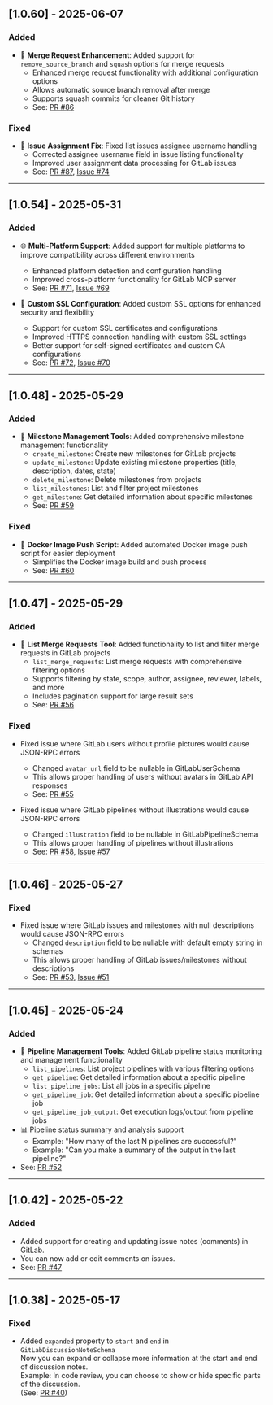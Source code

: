 ## [1.0.60] - 2025-06-07

### Added

- 📄 **Merge Request Enhancement**: Added support for `remove_source_branch` and `squash` options for merge requests
  - Enhanced merge request functionality with additional configuration options
  - Allows automatic source branch removal after merge
  - Supports squash commits for cleaner Git history
  - See: [PR #86](https://github.com/zereight/gitlab-mcp/pull/86)

### Fixed

- 🔧 **Issue Assignment Fix**: Fixed list issues assignee username handling
  - Corrected assignee username field in issue listing functionality
  - Improved user assignment data processing for GitLab issues
  - See: [PR #87](https://github.com/zereight/gitlab-mcp/pull/87), [Issue #74](https://github.com/zereight/gitlab-mcp/issues/74)

---

## [1.0.54] - 2025-05-31

### Added

- 🌐 **Multi-Platform Support**: Added support for multiple platforms to improve compatibility across different environments

  - Enhanced platform detection and configuration handling
  - Improved cross-platform functionality for GitLab MCP server
  - See: [PR #71](https://github.com/zereight/gitlab-mcp/pull/71), [Issue #69](https://github.com/zereight/gitlab-mcp/issues/69)

- 🔐 **Custom SSL Configuration**: Added custom SSL options for enhanced security and flexibility
  - Support for custom SSL certificates and configurations
  - Improved HTTPS connection handling with custom SSL settings
  - Better support for self-signed certificates and custom CA configurations
  - See: [PR #72](https://github.com/zereight/gitlab-mcp/pull/72), [Issue #70](https://github.com/zereight/gitlab-mcp/issues/70)

---

## [1.0.48] - 2025-05-29

### Added

- 🎯 **Milestone Management Tools**: Added comprehensive milestone management functionality
  - `create_milestone`: Create new milestones for GitLab projects
  - `update_milestone`: Update existing milestone properties (title, description, dates, state)
  - `delete_milestone`: Delete milestones from projects
  - `list_milestones`: List and filter project milestones
  - `get_milestone`: Get detailed information about specific milestones
  - See: [PR #59](https://github.com/zereight/gitlab-mcp/pull/59)

### Fixed

- 🐳 **Docker Image Push Script**: Added automated Docker image push script for easier deployment
  - Simplifies the Docker image build and push process
  - See: [PR #60](https://github.com/zereight/gitlab-mcp/pull/60)

---

## [1.0.47] - 2025-05-29

### Added

- 🔄 **List Merge Requests Tool**: Added functionality to list and filter merge requests in GitLab projects
  - `list_merge_requests`: List merge requests with comprehensive filtering options
  - Supports filtering by state, scope, author, assignee, reviewer, labels, and more
  - Includes pagination support for large result sets
  - See: [PR #56](https://github.com/zereight/gitlab-mcp/pull/56)

### Fixed

- Fixed issue where GitLab users without profile pictures would cause JSON-RPC errors

  - Changed `avatar_url` field to be nullable in GitLabUserSchema
  - This allows proper handling of users without avatars in GitLab API responses
  - See: [PR #55](https://github.com/zereight/gitlab-mcp/pull/55)

- Fixed issue where GitLab pipelines without illustrations would cause JSON-RPC errors
  - Changed `illustration` field to be nullable in GitLabPipelineSchema
  - This allows proper handling of pipelines without illustrations
  - See: [PR #58](https://github.com/zereight/gitlab-mcp/pull/58), [Issue #57](https://github.com/zereight/gitlab-mcp/issues/57)

---

## [1.0.46] - 2025-05-27

### Fixed

- Fixed issue where GitLab issues and milestones with null descriptions would cause JSON-RPC errors
  - Changed `description` field to be nullable with default empty string in schemas
  - This allows proper handling of GitLab issues/milestones without descriptions
  - See: [PR #53](https://github.com/zereight/gitlab-mcp/pull/53), [Issue #51](https://github.com/zereight/gitlab-mcp/issues/51)

---

## [1.0.45] - 2025-05-24

### Added

- 🔄 **Pipeline Management Tools**: Added GitLab pipeline status monitoring and management functionality
  - `list_pipelines`: List project pipelines with various filtering options
  - `get_pipeline`: Get detailed information about a specific pipeline
  - `list_pipeline_jobs`: List all jobs in a specific pipeline
  - `get_pipeline_job`: Get detailed information about a specific pipeline job
  - `get_pipeline_job_output`: Get execution logs/output from pipeline jobs
- 📊 Pipeline status summary and analysis support
  - Example: "How many of the last N pipelines are successful?"
  - Example: "Can you make a summary of the output in the last pipeline?"
- See: [PR #52](https://github.com/zereight/gitlab-mcp/pull/52)

---

## [1.0.42] - 2025-05-22

### Added

- Added support for creating and updating issue notes (comments) in GitLab.
- You can now add or edit comments on issues.
- See: [PR #47](https://github.com/zereight/gitlab-mcp/pull/47)

---

## [1.0.38] - 2025-05-17

### Fixed

- Added `expanded` property to `start` and `end` in `GitLabDiscussionNoteSchema`  
  Now you can expand or collapse more information at the start and end of discussion notes.  
  Example: In code review, you can choose to show or hide specific parts of the discussion.  
  (See: [PR #40](https://github.com/zereight/gitlab-mcp/pull/40))
